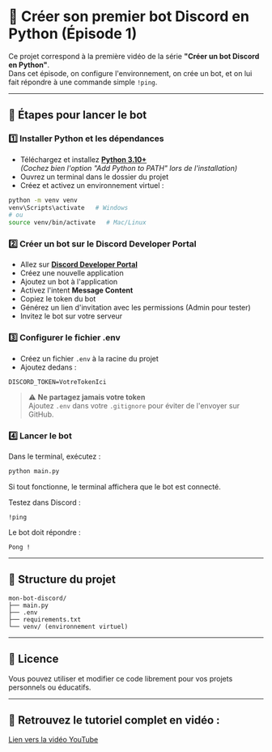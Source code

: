 # 🤖 Créer son premier bot Discord en Python (Épisode 1)

Ce projet correspond à la première vidéo de la série **"Créer un bot Discord en Python"**.  
Dans cet épisode, on configure l'environnement, on crée un bot, et on lui fait répondre à une commande simple `!ping`.

---

## 🚀 Étapes pour lancer le bot

### 1️⃣ Installer Python et les dépendances

- Téléchargez et installez **[Python 3.10+](https://www.python.org/downloads/)**  
   _(Cochez bien l'option "Add Python to PATH" lors de l'installation)_
- Ouvrez un terminal dans le dossier du projet
- Créez et activez un environnement virtuel :

```bash
python -m venv venv
venv\Scripts\activate   # Windows
# ou
source venv/bin/activate   # Mac/Linux
```

### 2️⃣ Créer un bot sur le Discord Developer Portal

- Allez sur **[Discord Developer Portal](https://discord.com/developers/applications)**
- Créez une nouvelle application
- Ajoutez un bot à l'application
- Activez l'intent **Message Content**
- Copiez le token du bot
- Générez un lien d'invitation avec les permissions (Admin pour tester)
- Invitez le bot sur votre serveur

### 3️⃣ Configurer le fichier .env

- Créez un fichier `.env` à la racine du projet
- Ajoutez dedans :

```env
DISCORD_TOKEN=VotreTokenIci
```

> ⚠️ **Ne partagez jamais votre token**  
> Ajoutez `.env` dans votre `.gitignore` pour éviter de l'envoyer sur GitHub.

### 4️⃣ Lancer le bot

Dans le terminal, exécutez :

```bash
python main.py
```

Si tout fonctionne, le terminal affichera que le bot est connecté.

Testez dans Discord :

```
!ping
```

Le bot doit répondre :

```
Pong !
```

---

## 📂 Structure du projet

```
mon-bot-discord/
├── main.py
├── .env
├── requirements.txt
└── venv/ (environnement virtuel)
```

---

## 📜 Licence

Vous pouvez utiliser et modifier ce code librement pour vos projets personnels ou éducatifs.

---

## 🎥 Retrouvez le tutoriel complet en vidéo :

[Lien vers la vidéo YouTube](#)
